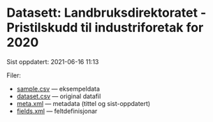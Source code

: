 # Datasett: 	Landbruksdirektoratet - Pristilskudd til industriforetak for 2020
 Sist oppdatert: 2021-06-16 11:13

 Filer:
 - [sample.csv](sample.csv) — eksempeldata
 - [dataset.csv](dataset.csv) — original datafil
 - [meta.xml](meta.xml) — metadata (tittel og sist-oppdatert)
 - [fields.xml](fields.xml) — feltdefinisjonar

